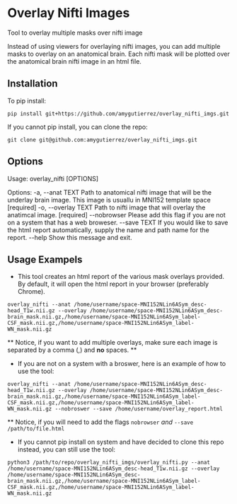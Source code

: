 Overlay Nifti Images
=====================
Tool to overlay multiple masks over nifti image

Instead of using viewers for overlaying nifti images, you can add multiple masks to overlay on an anatomical brain. Each nifti mask will be plotted over the anatomical brain nifti image in an html file.

<b>Installation</b>
---------------
To pip install:
```
pip install git+https://github.com/amygutierrez/overlay_nifti_imgs.git
```

If you cannot pip install, you can clone the repo:
```
git clone git@github.com:amygutierrez/overlay_nifti_imgs.git
```
<b>Options</b>
---------------
Usage: overlay_nifti [OPTIONS]

Options:
  -a, --anat TEXT     Path to anatomical nifti image that will be the underlay
                      brain image. This image is usuallu in MNI152 template
                      space  [required]
  -o, --overlay TEXT  Path to nifti image that will overlay the anatimcal
                      image.  [required]
  --nobrowser         Please add this flag if you are not on a system that has
                      a web broweser.
  --save TEXT         If you would like to save the html report automatically,
                      supply the name and path name for the report.
  --help              Show this message and exit.

<b>Usage Exampels</b>
---------------
- This tool creates an html report of the various mask overlays provided. By default, it will open the html report in your browser (preferably Chrome). 
```
overlay_nifti --anat /home/username/space-MNI152NLin6ASym_desc-head_T1w.nii.gz --overlay /home/username/space-MNI152NLin6ASym_desc-brain_mask.nii.gz,/home/username/space-MNI152NLin6ASym_label-CSF_mask.nii.gz,/home/username/space-MNI152NLin6ASym_label-WN_mask.nii.gz
```
 ** Notice, if you want to add multiple overlays, make sure each image is separated by a comma (,) and **no** spaces. **

- If you are not on a system with a broswer, here is an example of how to use the tool:
```
overlay_nifti --anat /home/username/space-MNI152NLin6ASym_desc-head_T1w.nii.gz --overlay /home/username/space-MNI152NLin6ASym_desc-brain_mask.nii.gz,/home/username/space-MNI152NLin6ASym_label-CSF_mask.nii.gz,/home/username/space-MNI152NLin6ASym_label-WN_mask.nii.gz --nobroswer --save /home/username/overlay_report.html
```
 ** Notice, if you will need to add the flags `nobrowser` *and* `--save /path/to/file.html` 

- If you cannot pip install on system and have decided to clone this repo instead, you can still use the tool:
```
python3 /path/to/repo/overlay_nifti_imgs/overlay_nifti.py --anat /home/username/space-MNI152NLin6ASym_desc-head_T1w.nii.gz --overlay /home/username/space-MNI152NLin6ASym_desc-brain_mask.nii.gz,/home/username/space-MNI152NLin6ASym_label-CSF_mask.nii.gz,/home/username/space-MNI152NLin6ASym_label-WN_mask.nii.gz
```
